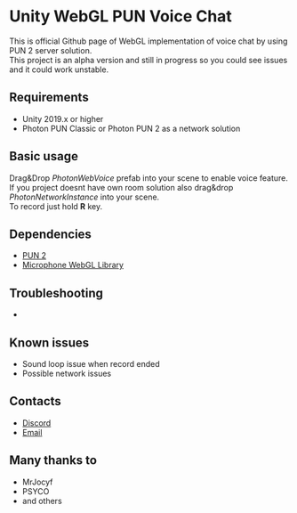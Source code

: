 # Unity WebGL PUN Voice Chat
This is official Github page of WebGL implementation of voice chat by using PUN 2 server solution. </br>
This project is an alpha version and still in progress so you could see issues and it could work unstable.

## Requirements
- Unity 2019.x or higher
- Photon PUN Classic or Photon PUN 2 as a network solution

## Basic usage
Drag&Drop *PhotonWebVoice* prefab into your scene to enable voice feature.</br>
If you project doesnt have own room solution also drag&drop *PhotonNetworkInstance* into your scene.</br>
To record just hold **R** key.

## Dependencies
- [PUN 2](https://assetstore.unity.com/packages/tools/network/pun-2-free-119922)
- [Microphone WebGL Library](https://assetstore.unity.com/packages/tools/input-management/microphone-webgl-library-79989)

## Troubleshooting
-

## Known issues
- Sound loop issue when record ended
- Possible network issues

## Contacts
- [Discord](https://discord.gg/TZdhnWy)
- [Email](mailto:assets@frostweepgames.com)

## Many thanks to
- MrJocyf
- PSYCO
- and others
